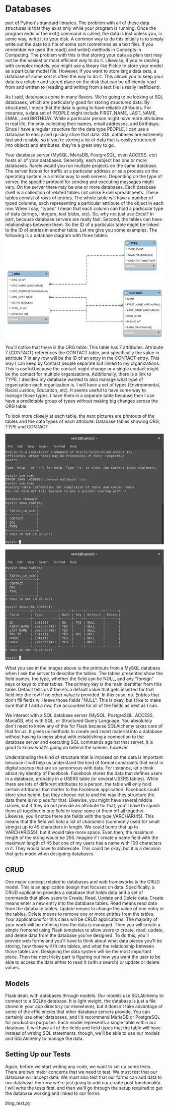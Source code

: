 # Databases

 part of Python's standard libraries. The problem with all of these data structures is that they exist only while your program is running. Once the program ends or the exit() command is called, the data is lost unless you, in some way, write it to your disk. A common way to do this initially is to simply write out the data to a file of some sort (sometimes as a text file). If you remember we used the read() and write() methods in Concepts in Computing. The problem with this is that storing your data as plain text may not be the easiest or most efficient way to do it. Likewise, if you're dealing with complex models, you might use a library like Pickle to store your model as a particular model file. However, if you want to store large data sets, a database of some sort is often the way to do it. This allows you to keep your data is a reliable and stored place on the disk that can be efficiently read from and written to (reading and writing from a text file is really inefficient).

As I said, databases come in many flavors. We're going to be looking at SQL databases, which are particularly good for storing structured data. By structured, I mean that the data is going to have reliable attributes. For instance, a data set of PEOPLE might include FIRST_NAME, LAST_NAME, EMAIL, and BIRTHDAY. While a particular person might have more attributes in real life, I'm only collecting their names, email addresses, and birthdays. Since I have a regular structure for the data type PEOPLE, I can use a database to easily and quickly store that data. SQL databases are extremely fast and reliable, so if you're storing a lot of data that is easily structured into objects and attributes, they're a great way to go.

Your database server (MySQL, MariaDB, PostgreSQL, even ACCESS, etc) hosts all of your databases. Generally, each project has one or more databases. Rarely would you run multiple projects on the same database. The server listens for traffic at a particular address or as a process on the operating system in a similar way to web servers. Depending on the type of server, the specific protocol for sending and executing messages might vary. On the server there may be one or more databases. Each database itself is a collection of related tables not unlike Excel spreadsheets. These tables consist of rows of entries. The whole table will have a number of typed columns, each representing a particular attribute of the object in each row. When I say, "typed" I mean that each column can hold a particular type of data (strings, integers, text blobs, etc). So, why not just use Excel? In part, because database servers are really fast. Second, the tables can have relationships between them. So the ID of a particular table might be linked to the ID of entries in another table. Let me give you some examples. The following is a database diagram with three tables: ![Database Diagram](img/db.png)

You'll notice that there is the ORG table. This table has 7 attributes. Attribute 7 (CONTACT) references the CONTACT table, and specifically the value in attribute 7 in any row will be the ID of an entry in the CONTACT entry. This way I can keep by Contact people separate but linked to my organizations. This is useful because the contact might change or a single contact might be the contact for multiple organizations. Additionally, there is a link to TYPE. I decided my database wanted to also manage what type of organization each organization is. I will have a set of types (Environmental, Racial Justice, Education, etc). It seems useful to have some way to manage those types. I have them in a separate table because then I can have a predictable group of types without making big changes across the ORG table.

To look more closely at each table, the next pictures are printouts of the tables and the data types of each attribute:
Database tables showing ORG, TYPE and CONTACT

![List of Tables](img/tables.png)

![Contact Table](img/contact.png)

What you see in the images above is the printouts from a MySQL database when I ask the server to describe the tables. The tables presented show the field names, the type, whether the field can be NULL, and any "foreign" keys or keys to other tables. The primary key is the main identifier from this table. Default tells us if there's a default value that gets inserted for that field into the row if no other value is provided. In this case, no. Entries that don't fill fields will leave those fields "NULL". This is okay, but I like to make sure that if I add a row, I've accounted for all of the fields as best as I can.

We interact with a SQL database server (MySQL, PostgreSQL, ACCESS, MariaDB, etc) with SQL, or Structured Query Language. You absolutely don't need to know any of this for Flask because SQLAlchemy takes care of that for us. It gives us methods to create and insert material into a database without having to mess about with establishing a connection to the database server and executing SQL commands against that server. It is good to know what's going on behind the scenes, however.

Understanding the kind of structure that is imposed on the data is important because it will help us understand the kind of formal constraints that exist in digital spaces that are so synonmous with data. For instance, let's think about my identity of Facebook. Facebook stores the data that defines users in a database, probably in a USERS table (or several USERS tables). While there are lots of different attributes to a person, the table will only hold certain attributes that matter to the Facebook application. Facebook could store your height, but they choose not to and the way they structure the data there is no place for that. Likewise, you might have several middle names, but if they do not provide an attribute for that, you'll have to squish them all together in one field or leave some of them off all together. Likewise, you'll notice there are fields with the type VARCHAR(45). This means that the field will hold a list of characters (commonly used for small strings) up to 45 characters in length. We could bump that up to VARCHAR(255), but it would take more space. Even then, the maximum length of the string would be 255. Imagine if I create a name field with the maximum length of 45 but one of my users has a name with 100 characters in it. They would have to abbreviate. This could be okay, but it is a decision that gets made when designing databases.

## CRUD

One major concept related to databases and web frameworks is the CRUD model. This is an application design that focuses on data. Specifically, a CRUD application provides a database that holds data and a set of commands that allow users to Create, Read, Update and Delete data. Create means enter a new entry into the database tables. Read means read data from the database tables. Update means to change the value of one entry in the tables. Delete means to remove one or more entries from the tables. Your applications for this class will be CRUD applications. The majority of your work will be defining how the data is managed. Then you will create a simple frontend using Flask templates to allow users to create, read, update, and delete data from the database you've designed. To do this, you'll provide web forms and you'll have to think about what data pieces you'll be storing, how those will fit into tables, and what the relationship between those tables are. Designing the data system will be the most important piece. Then the next tricky part is figuring out how you want the user to be able to access the data either to read it (with a search) or update or delete values.

## Models

Flask deals with databases through models. Our models use SQLAlchemy to connect to a SQLite database. It is light weight, the database is just a file stored in your app directory (or elsewhere), but it doesn't take advantage of some of the efficiencies that other database servers provide. You can certainly use other databases, and I'd recommend MariaDB or PostgreSQL for production purposes. Each model represents a single table within our database. It will have all of the fields and field types that the table will have. Instead of writing SQL statements, though, we'll be able to use our models and SQLAlchemy to manage the data. 


## Setting Up our Tests

Again, before we start writing any code, we want to set up some tests. There are two major concerns that we need to test. We must test that our database will accept data. We must also test that our forms can add data to our database. For now we're just going to add our create post functionality. I will write the tests first, and then we'll go through the setup required to get the database working and linked to our forms.

_blog_test.py_
```python
```
